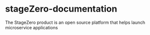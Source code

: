 # stageZero-documentation
The StageZero product is an open source platform that helps launch microservice applications
